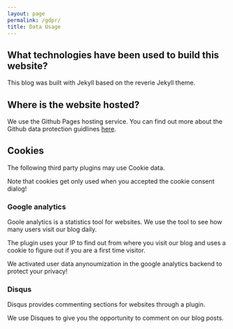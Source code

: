 ```yaml
---
layout: page
permalink: /gdpr/
title: Data Usage
---
```


## What technologies have been used to build this website?

This blog was built with Jekyll based on the reverie Jekyll theme.

## Where is the website hosted?

We use the Github Pages hosting service. 
You can find out more about the Github data protection guidlines [here](https://docs.github.com/en/github/site-policy/github-privacy-statement).

## Cookies

The following third party plugins may use Cookie data.

Note that cookies get only used when you accepted the cookie consent dialog!

### Google analytics

Goole analytics is a statistics tool for websites.
We use the tool to see how many users visit our blog daily.

The plugin uses your IP to find out from where you visit our blog and uses a cookie to figure out if you are a first time visitor.

We activated user data anynoumization in the google analytics backend to protect your privacy!

### Disqus

Disqus provides commenting sections for websites through a plugin.

We use Disques to give you the opportunity to comment on our blog posts.
